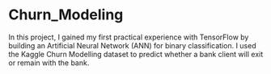# Churn_Modeling
In this project, I gained my first practical experience with TensorFlow by building an Artificial Neural Network (ANN) for binary classification. I used the Kaggle Churn Modelling dataset to predict whether a bank client will exit or remain with the bank.
